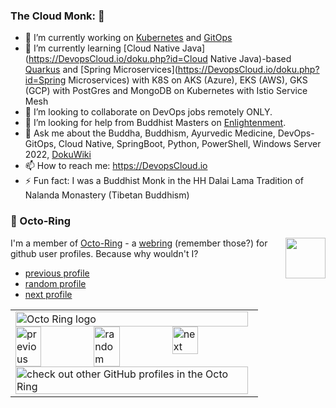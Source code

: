 ### The Cloud Monk: 👋

- 🔭 I’m currently working on [Kubernetes](https://DevopsCloud.io/doku.php?id=Kubernetes) and [GitOps](https://DevopsCloud.io/doku.php?id=GitOps)
- 🌱 I’m currently learning [Cloud Native Java](https://DevopsCloud.io/doku.php?id=Cloud Native Java)-based [Quarkus](https://DevopsCloud.io/doku.php?id=Quarkus) and [Spring Microservices](https://DevopsCloud.io/doku.php?id=Spring Microservices) with K8S on AKS (Azure), EKS (AWS), GKS (GCP) with PostGres and MongoDB on Kubernetes with Istio Service Mesh
- 👯 I’m looking to collaborate on DevOps jobs remotely ONLY.
- 🤔 I’m looking for help from Buddhist Masters on [Enlightenment](https://DevopsCloud.io/doku.php?id=enlightenment).
- 💬 Ask me about the Buddha, Buddhism, Ayurvedic Medicine, DevOps-GitOps, Cloud Native, SpringBoot, Python, PowerShell, Windows Server 2022, [DokuWiki](https://github.com/splitbrain/dokuwiki)
- 📫 How to reach me: https://DevopsCloud.io
- ⚡ Fun fact: I was a Buddhist Monk in the HH Dalai Lama Tradition of Nalanda Monastery (Tibetan Buddhism)

### :octopus: Octo-Ring

<img width="64" height="65" src="https://octo-ring.com/static/img/octo.png" align="right" alt="">

I'm a member of [Octo-Ring](https://octo-ring.com/) - a [webring](https://DevopsCloud.io/doku.php?id=web-ring) (remember those?) for github user profiles. Because why wouldn't I? 

* [previous profile](https://octo-ring.com/p/splitbrain/prev)
* [random profile](https://octo-ring.com/p/splitbrain/random)
* [next profile](https://octo-ring.com/p/splitbrain/next)

<table><tbody><tr><td><a href="https://octo-ring.com/"><img src="https://octo-ring.com/static/img/widget/top.png" width="99%" alt="Octo Ring logo" align="top"></a><br><a href="https://octo-ring.com/p/AzureCloudMonk/prev"><img src="https://octo-ring.com/static/img/widget/prev.png" width="33%" alt="previous" align="top" title="previous profile"></a><a href="https://octo-ring.com/p/AzureCloudMonk/random"><img src="https://octo-ring.com/static/img/widget/random.png" width="33%" alt="random" align="top" title="random profile"></a><a href="https://octo-ring.com/p/AzureCloudMonk/next"><img src="https://octo-ring.com/static/img/widget/next.png" width="33%" alt="next" align="top" title="next profile"></a><br><a href="https://octo-ring.com/"><img src="https://octo-ring.com/static/img/widget/bottom.png" width="99%" alt="check out other GitHub profiles in the Octo Ring" align="top"></a></td></tr></tbody></table>
